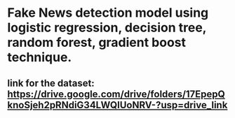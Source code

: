 # Fake News detection model using logistic regression, decision tree, random forest, gradient boost technique.
## link for the dataset: https://drive.google.com/drive/folders/17EpepQknoSjeh2pRNdiG34LWQIUoNRV-?usp=drive_link
